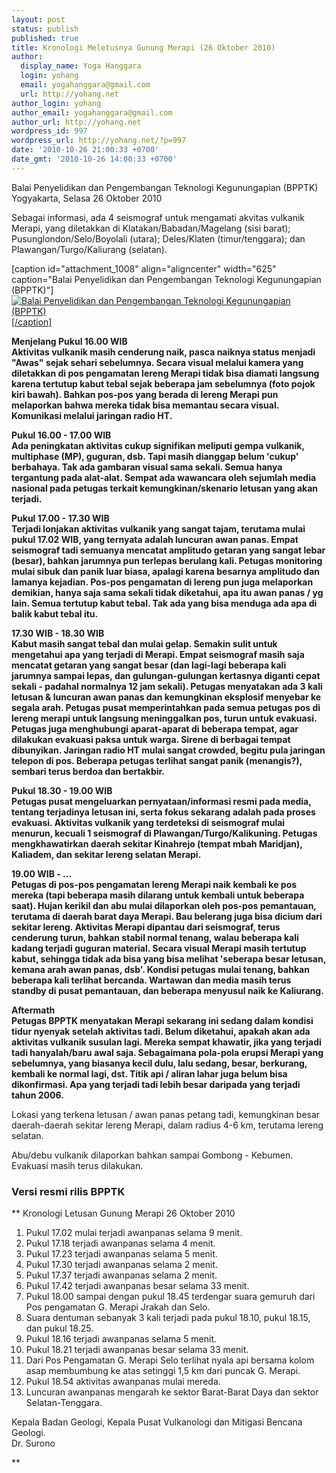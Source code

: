```yaml
---
layout: post
status: publish
published: true
title: Kronologi Meletusnya Gunung Merapi (26 Oktober 2010)
author:
  display_name: Yoga Hanggara
  login: yohang
  email: yogahanggara@gmail.com
  url: http://yohang.net
author_login: yohang
author_email: yogahanggara@gmail.com
author_url: http://yohang.net
wordpress_id: 997
wordpress_url: http://yohang.net/?p=997
date: '2010-10-26 21:00:33 +0700'
date_gmt: '2010-10-26 14:00:33 +0700'
---
```

Balai Penyelidikan dan Pengembangan Teknologi Kegunungapian (BPPTK) Yogyakarta, Selasa 26 Oktober 2010

Sebagai informasi, ada 4 seismograf untuk mengamati akvitas vulkanik Merapi, yang diletakkan di Klatakan/Babadan/Magelang (sisi barat); Pusunglondon/Selo/Boyolali (utara); Deles/Klaten (timur/tenggara); dan Plawangan/Turgo/Kaliurang (selatan).

[caption id="attachment\_1008" align="aligncenter" width="625" caption="Balai Penyelidikan dan Pengembangan Teknologi Kegunungapian (BPPTK)"] [![](http://yohang.net/wp-content/uploads/merapi-page-625x468.jpg "Balai Penyelidikan dan Pengembangan Teknologi Kegunungapian (BPPTK)")[/caption]](http://yohang.net/wp-content/uploads/merapi-page.jpg)

**Menjelang Pukul 16.00 WIB  
Aktivitas vulkanik masih cenderung naik, pasca naiknya status menjadi "Awas" sejak sehari sebelumnya. Secara visual melalui kamera yang diletakkan di pos pengamatan lereng Merapi tidak bisa diamati langsung karena tertutup kabut tebal sejak beberapa jam sebelumnya (foto pojok kiri bawah). Bahkan pos-pos yang berada di lereng Merapi pun melaporkan bahwa mereka tidak bisa memantau secara visual. Komunikasi melalui jaringan radio HT.**

**Pukul 16.00 - 17.00 WIB  
Ada peningkatan aktivitas cukup signifikan meliputi gempa vulkanik, multiphase (MP), guguran, dsb. Tapi masih dianggap belum 'cukup' berbahaya. Tak ada gambaran visual sama sekali. Semua hanya tergantung pada alat-alat. Sempat ada wawancara oleh sejumlah media nasional pada petugas terkait kemungkinan/skenario letusan yang akan terjadi.**

**Pukul 17.00 - 17.30 WIB  
Terjadi lonjakan aktivitas vulkanik yang sangat tajam, terutama mulai pukul 17.02 WIB, yang ternyata adalah luncuran awan panas. Empat seismograf tadi semuanya mencatat amplitudo getaran yang sangat lebar (besar), bahkan jarumnya pun terlepas berulang kali. Petugas monitoring mulai sibuk dan panik luar biasa, apalagi karena besarnya amplitudo dan lamanya kejadian. Pos-pos pengamatan di lereng pun juga melaporkan demikian, hanya saja sama sekali tidak diketahui, apa itu awan panas / yg lain. Semua tertutup kabut tebal. Tak ada yang bisa menduga ada apa di balik kabut tebal itu.**

**17.30 WIB - 18.30 WIB  
Kabut masih sangat tebal dan mulai gelap. Semakin sulit untuk mengetahui apa yang terjadi di Merapi. Empat seismograf masih saja mencatat getaran yang sangat besar (dan lagi-lagi beberapa kali jarumnya sampai lepas, dan gulungan-gulungan kertasnya diganti cepat sekali - padahal normalnya 12 jam sekali). Petugas menyatakan ada 3 kali letusan & luncuran awan panas dan kemungkinan eksplosif menyebar ke segala arah. Petugas pusat memperintahkan pada semua petugas pos di lereng merapi untuk langsung meninggalkan pos, turun untuk evakuasi. Petugas juga menghubungi aparat-aparat di beberapa tempat, agar dilakukan evakuasi paksa untuk warga. Sirene di berbagai tempat dibunyikan. Jaringan radio HT mulai sangat crowded, begitu pula jaringan telepon di pos. Beberapa petugas terlihat sangat panik (menangis?), sembari terus berdoa dan bertakbir.**

**Pukul 18.30 - 19.00 WIB  
Petugas pusat mengeluarkan pernyataan/informasi resmi pada media, tentang terjadinya letusan ini, serta fokus sekarang adalah pada proses evakuasi. Aktivitas vulkanik yang terdeteksi di seismograf mulai menurun, kecuali 1 seismograf di Plawangan/Turgo/Kalikuning. Petugas mengkhawatirkan daerah sekitar Kinahrejo (tempat mbah Maridjan), Kaliadem, dan sekitar lereng selatan Merapi.**

**19.00 WIB - ...  
Petugas di pos-pos pengamatan lereng Merapi naik kembali ke pos mereka (tapi beberapa masih dilarang untuk kembali untuk beberapa saat). Hujan kerikil dan abu mulai dilaporkan oleh pos-pos pemantauan, terutama di daerah barat daya Merapi. Bau belerang juga bisa dicium dari sekitar lereng. Aktivitas Merapi dipantau dari seismograf, terus cenderung turun, bahkan stabil normal tenang, walau beberapa kali kadang terjadi guguran material. Secara visual Merapi masih tertutup kabut, sehingga tidak ada bisa yang bisa melihat 'seberapa besar letusan, kemana arah awan panas, dsb'. Kondisi petugas mulai tenang, bahkan beberapa kali terlihat bercanda. Wartawan dan media masih terus standby di pusat pemantauan, dan beberapa menyusul naik ke Kaliurang.**

**Aftermath  
Petugas BPPTK menyatakan Merapi sekarang ini sedang dalam kondisi tidur nyenyak setelah aktivitas tadi. Belum diketahui, apakah akan ada aktivitas vulkanik susulan lagi. Mereka sempat khawatir, jika yang terjadi tadi hanyalah/baru awal saja. Sebagaimana pola-pola erupsi Merapi yang sebelumnya, yang biasanya kecil dulu, lalu sedang, besar, berkurang, kembali ke normal lagi, dst. Titik api / aliran lahar juga belum bisa dikonfirmasi. Apa yang terjadi tadi lebih besar daripada yang terjadi tahun 2006.**

Lokasi yang terkena letusan / awan panas petang tadi, kemungkinan besar daerah-daerah sekitar lereng Merapi, dalam radius 4-6 km, terutama lereng selatan.

Abu/debu vulkanik dilaporkan bahkan sampai Gombong - Kebumen. Evakuasi masih terus dilakukan.

### Versi resmi rilis BPPTK  
** Kronologi Letusan Gunung Merapi 26 Oktober 2010  
1. Pukul 17.02 mulai terjadi awanpanas selama 9 menit.  
2. Pukul 17.18 terjadi awanpanas selama 4 menit.  
3. Pukul 17.23 terjadi awanpanas selama 5 menit.  
4. Pukul 17.30 terjadi awanpanas selama 2 menit.  
5. Pukul 17.37 terjadi awanpanas selama 2 menit.  
6. Pukul 17.42 terjadi awanpanas besar selama 33 menit.  
7. Pukul 18.00 sampai dengan pukul 18.45 terdengar suara gemuruh dari Pos pengamatan G. Merapi Jrakah dan Selo.  
8. Suara dentuman sebanyak 3 kali terjadi pada pukul 18.10, pukul 18.15, dan pukul 18.25.  
9. Pukul 18.16 terjadi awanpanas selama 5 menit.  
10. Pukul 18.21 terjadi awanpanas besar selama 33 menit.  
11. Dari Pos Pengamatan G. Merapi Selo terlihat nyala api bersama kolom asap membumbung ke atas setinggi 1,5 km dari puncak G. Merapi.  
12. Pukul 18.54 aktivitas awanpanas mulai mereda.  
13. Luncuran awanpanas mengarah ke sektor Barat-Barat Daya dan sektor Selatan-Tenggara.

Kepala Badan Geologi, Kepala Pusat Vulkanologi dan Mitigasi Bencana Geologi.  
Dr. Surono

**
